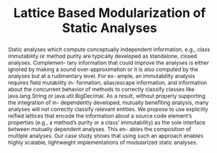 ---
key: EKHR+
slug: Fix-point Compuation Framework
type: conference
title: "Lattice Based Modularization of Static Analyses"
authors:
  - eichberg
  - kuebler
  - helm
  - reif
  - salvaneschi
  - mezini
published_in: "Proceedings of the 7th ACM SIGPLAN International Workshop on State Of the Art in Program Analysis"
series: SOAP 2018
year: 2018
abstract: >
  Static analyses which compute conceptually independent information, e.g., class immutability or method purity are typically developed as standalone, closed analyses. Complemen- tary information that could improve the analyses is either ignored by making a sound over-approximation or it is also computed by the analyses but at a rudimentary level. For ex- ample, an immutability analysis requires field mutability in- formation, alias/escape information, and information about the concurrent behavior of methods to correctly classify classes like java.lang.String or java.util.BigDecimal. As a result, without properly supporting the integration of in- dependently developed, mutually benefiting analysis, many analyses will not correctly classify relevant entities.

  We propose to use explicitly reified lattices that encode the information about a source code element’s properties (e.g., a method’s purity or a class’ immutability) as the sole interface between mutually dependent analyses. This en- ables the composition of multiple analyses. Our case study shows that using such an approach enables highly scalable, lightweight implementations of modularized static analyses.
preprint: FPCF.pdf
---